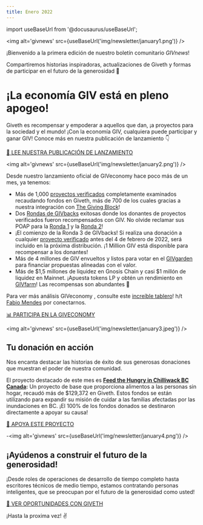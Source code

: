 ```yaml
---
title: Enero 2022
---
```

import useBaseUrl from '@docusaurus/useBaseUrl';

<head>
  <title> Boletín de Enero | Giveth Docs</title>
</head>


<img alt='givnews' src={useBaseUrl('img/newsletter/january1.png')} />

¡Bienvenido a la primera edición de nuestro boletín comunitario _GIVnews_!

Compartiremos historias inspiradoras, actualizaciones de Giveth y formas de participar en el futuro de la generosidad 🙌

# ¡La economía GIV está en pleno apogeo!


Giveth es recompensar y empoderar a aquellos que dan, ¡a proyectos para la sociedad y el mundo! ¡Con la economía GIV, cualquiera puede participar y ganar GIV! Conoce más en nuestra publicación de lanzamiento 👇

[📖 LEE NUESTRA PUBLICACIÓN DE LANZAMIENTO](https://medium.com/giveth/welcome-to-the-giveeconomy-b3e372da63dd)

<img alt='givnews' src={useBaseUrl('img/newsletter/january2.png')} />


Desde nuestro lanzamiento oficial de GIVeconomy hace poco más de un mes, ya tenemos:

- Más de 1,000 [proyectos verificados](https://giveth.io/projects?utm_campaign=Community+Newsletter+January+2022&utm_medium=email&utm_source=autopilot) completamente examinados recaudando fondos en Giveth, más de 700 de los cuales gracias a nuestra integración con [ The Giving Block](https://thegivingblock.com/?utm_campaign=Community+Newsletter+January+2022&utm_medium=email&utm_source=autopilot)!
- Dos [Rondas de GIVbacks](https://giv.giveth.io/givbacks?utm_campaign=Community+Newsletter+January+2022&utm_medium=email&utm_source=autopilot) exitosas donde los donantes de proyectos verificados fueron recompensados ​​con GIV. No olvide reclamar sus POAP para la [Ronda 1](https://poap.delivery/givbacksround1?utm_campaign=Community+Newsletter+January+2022&utm_medium=email&utm_source=autopilot) y la [Ronda 2](https://poap.delivery/givbacksround2?utm_campaign=Community+Newsletter+Enero+2022&utm_medium=email&utm_source=autopilot)!
- ¡El comienzo de la Ronda 3 de GIVbacks! Si realiza una donación a cualquier [proyecto verificado](https://giveth.io/projects?utm_campaign=Community+Newsletter+January+2022&utm_medium=email&utm_source=autopilot) antes del 4 de febrero de 2022, será incluido en la próxima distribución. ¡1 Million GIV está disponible para recompensar a los donantes!
- Más de 4 millones de GIV envueltos y listos para votar en el [GIVgarden](https://giv.giveth.io/givgarden?utm_campaign=Community+Newsletter+January+2022&utm_medium=email&utm_source=autopilot) para financiar propuestas alineadas con el valor.
- Más de $1,5 millones de liquidez en Gnosis Chain y casi $1 millón de liquidez en Mainnet. ¡Apuesta tokens LP y obtén un rendimiento en [GIVfarm](https://giv.giveth.io/givfarm?utm_campaign=Community+Newsletter+January+2022&utm_medium=email&utm_source=autopilot)! Las recompensas son abundantes 🌾

Para ver más análisis  GIVeconomy , consulte este [increíble tablero](https://dune.xyz/metacrypto/giveconomy?utm_campaign=Community+Newsletter+January+2022&utm_medium=email&utm_source=autopilot)! h/t [Fabio Mendes](https://twitter.com/fabiomendesafc?utm_campaign=Community+Newsletter+January+2022&utm_medium=email&utm_source=autopilot) por conectarnos.

[📊 PARTICIPA EN LA GIVECONOMY](https://giv.giveth.io/)

<img alt='givnews' src={useBaseUrl('img/newsletter/january3.jpeg')} />

## Tu donación en acción

Nos encanta destacar las historias de éxito de sus generosas donaciones que muestran el poder de nuestra comunidad.

El proyecto destacado de este mes es [**Feed the Hungry in Chilliwack BC Canada**](https://giveth.io/project/Feed-the-Hungry-in-Chilliwack-BC-Canada-0?utm_campaign=Community+Newsletter+january+2022&utm_medium=email&utm_source=autopilot)**:** Un proyecto de base que proporciona alimentos a las personas sin hogar, recaudó más de $129,372 en Giveth. Estos fondos se están utilizando para expandir su misión de cuidar a las familias afectadas por las inundaciones en BC. ¡El 100% de los fondos donados se destinaron directamente a apoyar su causa!

[🙌 APOYA ESTE PROYECTO](https://giveth.io/project/Feed-the-Hungry-in-Chilliwack-BC-Canada-0)

-<img alt='givnews' src={useBaseUrl('img/newsletter/january4.png')} />

## ¡Ayúdenos a construir el futuro de la generosidad!

¡Desde roles de operaciones de desarrollo de tiempo completo hasta escritores técnicos de medio tiempo, estamos contratando personas inteligentes, que se preocupan por el futuro de la generosidad como usted!

[👀 VER OPORTUNIDADES CON GIVETH](https://giveth.recruitee.com/)

¡Hasta la proxima vez! ✌️